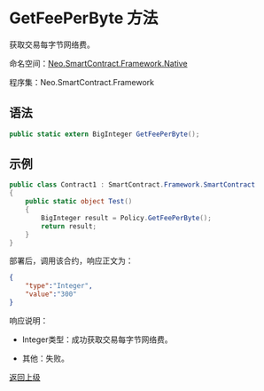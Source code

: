 # GetFeePerByte 方法

获取交易每字节网络费。

命名空间：[Neo.SmartContract.Framework.Native](../../Neo.SmartContract.Framework.Native.md)

程序集：Neo.SmartContract.Framework

## 语法

```c#
public static extern BigInteger GetFeePerByte();
```

## 示例

```c#
public class Contract1 : SmartContract.Framework.SmartContract
{
    public static object Test()
    {
        BigInteger result = Policy.GetFeePerByte();
        return result;
    }
}
```

部署后，调用该合约，响应正文为：

```json
{
	"type":"Integer",
	"value":"300"
}
```

响应说明：

- Integer类型：成功获取交易每字节网络费。

- 其他：失败。

[返回上级](../Policy.md)